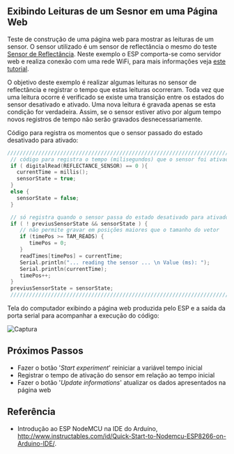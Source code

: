 

## Exibindo Leituras de um Sesnor em uma Página Web

Teste de construção de uma página web para mostrar as leituras de um sensor. O sensor utilizado é um sensor de reflectância o mesmo do teste [Sensor de Reflectância](https://github.com/orivaldosantana/GPRo/blob/master/ESP/reflectance_sensor). Neste exemplo o ESP comporta-se como servidor web e realiza conexão com uma rede WiFi, para mais informações veja [este tutorial](http://www.instructables.com/id/Quick-Start-to-Nodemcu-ESP8266-on-Arduino-IDE/).

O objetivo deste exemplo é realizar algumas leituras no sensor de reflectância e registrar o tempo que estas leituras ocorreram. Toda vez que uma leitura ocorre é verificado se existe uma transição entre os estados do sensor desativado e ativado. Uma nova leitura é gravada apenas se esta condição for verdadeira. Assim, se o sensor estiver ativo por algum tempo novos registros de tempo não serão gravados desnecessariamente.


Código para registra os momentos que o sensor passado do estado desativado para ativado:

```c++
/////////////////////////////////////////////////////////////////////////
 // código para registra o tempo (milisegundos) que o sensor foi ativado
 if ( digitalRead(REFLECTANCE_SENSOR) == 0 ){
   currentTime = millis();
   sensorState = true;  
 }
 else {
   sensorState = false;
 }

 // só registra quando o sensor passa do estado desativado para ativado  
 if ( ! previusSensorState && sensorState ) {
    // não permite gravar em posições maiores que o tamanho do vetor
    if (timePos >= TAM_READS) {
       timePos = 0;
    }    
    readTimes[timePos] = currentTime;
    Serial.println("... reading the sensor ... \n Value (ms): ");
    Serial.println(currentTime);
    timePos++;  
 }
 previusSensorState = sensorState;
 /////////////////////////////////////////////////////////////////////////
```

Tela do computador exibindo a página web produzida pelo ESP e a saída da porta serial para acompanhar a execução do código:

![Captura](https://github.com/orivaldosantana/GPRo/tree/master/ESP/writing_an_web_page/captura_de_tela.png)

## Próximos Passos

* Fazer o botão '_Start experiment_' reiniciar a variável tempo inicial
* Registrar o tempo de ativação do sensor em relação ao tempo inicial
* Fazer o botão '_Update informations_' atualizar os dados apresentados na página web


## Referência

* Introdução ao ESP NodeMCU na IDE do Arduíno,  <http://www.instructables.com/id/Quick-Start-to-Nodemcu-ESP8266-on-Arduino-IDE/>.
